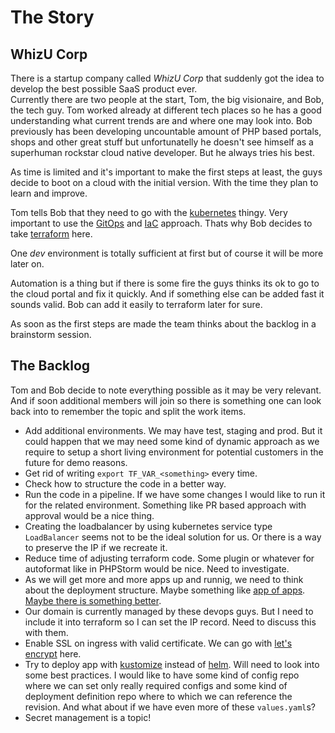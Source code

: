 # The Story

## WhizU Corp

There is a startup company called *WhizU Corp* that suddenly got the idea to develop the best possible SaaS product ever. <br>
Currently there are two people at the start, Tom, the big visionaire, and Bob, the tech guy. Tom worked already at different tech places so he has a good understanding what current trends are and where one may look into.
Bob previously has been developing uncountable amount of PHP based portals, shops and other great stuff but unfortunatelly he doesn't see himself as a superhuman rockstar cloud native developer. But he always tries his best.

As time is limited and it's important to make the first steps at least, the guys decide to boot on a cloud with the initial version. With the time they plan to learn and improve.

Tom tells Bob that they need to go with the [kubernetes](https://kubernetes.io/) thingy. Very important to use the [GitOps](https://www.gitops.tech/) and [IaC](https://www.redhat.com/en/topics/automation/what-is-infrastructure-as-code-iac#:~:text=Infrastructure%20as%20Code%20(IaC)%20is,to%20edit%20and%20distribute%20configurations.) approach. Thats why Bob decides to take [terraform](https://www.terraform.io/) here.

One *dev* environment is totally sufficient at first but of course it will be more later on.

Automation is a thing but if there is some fire the guys thinks its ok to go to the cloud portal and fix it quickly. And if something else can be added fast it sounds valid. Bob can add it easily to terraform later for sure.

As soon as the first steps are made the team thinks about the backlog in a brainstorm session.

## The Backlog

Tom and Bob decide to note everything possible as it may be very relevant. And if soon additional members will join so there is something one can look back into to remember the topic and split the work items.

- Add additional environments. We may have test, staging and prod. But it could happen that we may need some kind of dynamic approach as we require to setup a short living environment for potential customers in the future for demo reasons.
- Get rid of writing `export TF_VAR_<something>` every time.
- Check how to structure the code in a better way.
- Run the code in a pipeline. If we have some changes I would like to run it for the related environment. Something like PR based approach with approval would be a nice thing.
- Creating the loadbalancer by using kubernetes service type `LoadBalancer` seems not to be the ideal solution for us. Or there is a way to preserve the IP if we recreate it.
- Reduce time of adjusting terraform code. Some plugin or whatever for autoformat like in PHPStorm would be nice. Need to investigate.
- As we will get more and more apps up and runnig, we need to think about the deployment structure. Maybe something like [app of apps](https://argo-cd.readthedocs.io/en/stable/operator-manual/cluster-bootstrapping/#app-of-apps-pattern). <u>Maybe there is something better</u>.
- Our domain is currently managed by these devops guys. But I need to include it into terraform so I can set the IP record. Need to discuss this with them.
- Enable SSL on ingress with valid certificate. We can go with [let's encrypt](https://letsencrypt.org/de/) here.
- Try to deploy app with [kustomize](https://kustomize.io/) instead of [helm](https://helm.sh/). Will need to look into some best practices. I would like to have some kind of config repo where we can set only really required configs and some kind of deployment definition repo where to which we can reference the revision. And what about if we have even more of these `values.yaml`s?
- Secret management is a topic!